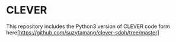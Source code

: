 # CLEVER

This repository includes the Python3 version of CLEVER code form here[https://github.com/suzytamang/clever-sdoh/tree/master]
